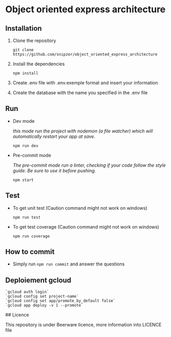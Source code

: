 # Object oriented express architecture


## Installation

1. Clone the repository

    `git clone https://github.com/snipzer/object_oriented_express_architecture`

2. Install the dependencies

    `npm install`

3. Create .env file with .env.exemple format and insert your information

4. Create the database with the name you specified in the .env file

## Run

* Dev mode

    _this mode run the project with nodemon (a file watcher) which will automatically restart your app at save._

    `npm run dev`

* Pre-commit mode

    _The pre-commit mode run a linter, checking if your code follow the style guide. Be sure to use it before pushing._

    `npm start`

## Test

* To get unit test (Caution command might not work on windows)

    `npm run test`

* To get test coverage (Caution command might not work on windows)

    `npm run coverage`

## How to commit

* Simply run `npm run commit` and answer the questions

## Deploiement gcloud

    `gcloud auth login`
    `gcloud config set project-name`
    `gcloud config set app/promote_by_default false`
    `gcloud app deploy -v 1 --promote`

## Licence

This repository is under Beerware licence, more information into LICENCE file